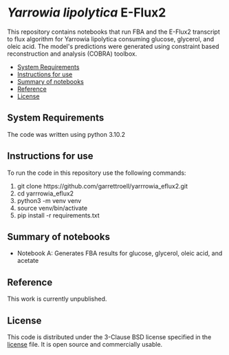 # _Yarrowia lipolytica_ E-Flux2

This repository contains notebooks that run FBA and the E-Flux2 transcript to flux algorithm for Yarrowia lipolytica consuming glucose, glycerol, and oleic acid. The model's predictions were generated using constraint based reconstruction and analysis (COBRA) toolbox.

- [System Requirements](#system-requirements)
- [Instructions for use](#instructions-for-use)
- [Summary of notebooks](#summary-of-notebooks)
- [Reference](#reference)
- [License](#license)

## System Requirements

The code was written using python 3.10.2

## Instructions for use

To run the code in this repository use the following commands:

<ol>
  <li>git clone https://github.com/garrettroell/yarrrowia_eflux2.git</li>
  <li>cd yarrrowia_eflux2</li>
  <li>python3 -m venv venv</li>
  <li>source venv/bin/activate</li>
  <li>pip install -r requirements.txt</li>
</ol>

## Summary of notebooks

- Notebook A: Generates FBA results for glucose, glycerol, oleic acid, and acetate

## Reference

This work is currently unpublished.

## License

This code is distributed under the 3-Clause BSD license specified in the [license][1] file. It is open source and commercially usable.

[1]: license
